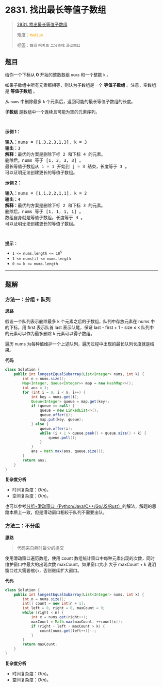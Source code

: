 # 2831. 找出最长等值子数组

> [2831. 找出最长等值子数组](https://leetcode.cn/problems/find-the-longest-equal-subarray/)
>
> 难度：<font color=orange>`Medium`</font>
>
> 标签：`数组` `哈希表` `二分查找` `滑动窗口`

## 题目

<p>给你一个下标从 <strong>0</strong> 开始的整数数组 <code>nums</code> 和一个整数 <code>k</code> 。</p>

<p>如果子数组中所有元素都相等，则认为子数组是一个 <strong>等值子数组</strong> 。注意，空数组是 <strong>等值子数组</strong> 。</p>

<p>从 <code>nums</code> 中删除最多 <code>k</code> 个元素后，返回可能的最长等值子数组的长度。</p>

<p><strong>子数组</strong> 是数组中一个连续且可能为空的元素序列。</p>

<p>&nbsp;</p>

<p><strong class="example">示例 1：</strong></p>

<pre>
<strong>输入：</strong>nums = [1,3,2,3,1,3], k = 3
<strong>输出：</strong>3
<strong>解释：</strong>最优的方案是删除下标 2 和下标 4 的元素。
删除后，nums 等于 [1, 3, 3, 3] 。
最长等值子数组从 i = 1 开始到 j = 3 结束，长度等于 3 。
可以证明无法创建更长的等值子数组。
</pre>

<p><strong class="example">示例 2：</strong></p>

<pre>
<strong>输入：</strong>nums = [1,1,2,2,1,1], k = 2
<strong>输出：</strong>4
<strong>解释：</strong>最优的方案是删除下标 2 和下标 3 的元素。 
删除后，nums 等于 [1, 1, 1, 1] 。 
数组自身就是等值子数组，长度等于 4 。 
可以证明无法创建更长的等值子数组。
</pre>

<p>&nbsp;</p>

<p><strong>提示：</strong></p>

<ul>
	<li><code>1 &lt;= nums.length &lt;= 10<sup>5</sup></code></li>
	<li><code>1 &lt;= nums[i] &lt;= nums.length</code></li>
	<li><code>0 &lt;= k &lt;= nums.length</code></li>
</ul>


--------------------

## 题解

### 方法一：分组 + 队列

**思路**

假设一个队列表示删除最多 k 个元素之后的子数组，队列中存放元素在 nums 中的下标，用 first 表示队首 last 表示队尾，保证 last - first  + 1 - size ≤ k 队列中的元素可以作为最多删除 k 元素可以得子数组。

遍历 nums 为每种值维护一个上述队列，遍历过程中出现的最长队列长度就是结果。

**代码**

```java
class Solution {
    public int longestEqualSubarray(List<Integer> nums, int k) {
        int n = nums.size();
        Map<Integer, Queue<Integer>> map = new HashMap<>();
        int ans = 1;
        for (int i = 0; i < n; i++) {
            int key = nums.get(i);
            Queue<Integer> queue = map.get(key);
            if (queue == null) {
                queue = new LinkedList<>();
                queue.offer(i);
                map.put(key, queue);
            } else {
                queue.offer(i);
                while (i + 1 > queue.peek() + queue.size() + k) {
                    queue.poll();
                }
            }
            ans = Math.max(ans, queue.size());
        }
        return ans;
    }
}
```

**复杂度分析**

- 时间复杂度：$O(n)$。
- 空间复杂度：$O(n)$。

也可以参考[分组+滑动窗口（Python/Java/C++/Go/JS/Rust）](https://leetcode.cn/problems/find-the-longest-equal-subarray/solutions/2396401/fen-zu-shuang-zhi-zhen-pythonjavacgo-by-lqqau)的解法，解题的思路本质上一致，但是滑动窗口相较于队列不需要出队。

### 方法二：不分组

**思路**

> 代码来自耗时最少的提交

使用滑动窗口遍历数组，使用 count 数组统计窗口中每种元素出现的次数，同时维护窗口中最大的出现次数 maxCount，如果窗口大小 大于 maxCount  + k 说明窗口过大需要缩小，否则继续扩大窗口。

**代码**

```java
class Solution {
    public int longestEqualSubarray(List<Integer> nums, int k) {
        int n = nums.size();
        int[] count = new int[n + 1];
        int left = 0, right = 0, maxCount = 0;
        while (right < n) {
            int x = nums.get(right++);
            maxCount = Math.max(maxCount, ++count[x]);
            if (right - left - maxCount > k) {
                count[nums.get(left++)]--;
            }
        }
        return maxCount;
    }
}
```

**复杂度分析**

- 时间复杂度：$O(n)$。
- 空间复杂度：$O(n)$。
